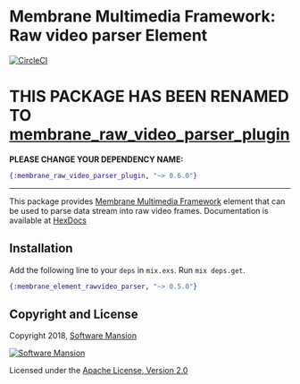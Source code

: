 # Membrane Multimedia Framework: Raw video parser Element

[![CircleCI](https://circleci.com/gh/membraneframework/membrane-element-rawvideo-parser.svg?style=svg)](https://circleci.com/gh/membraneframework/membrane-element-rawvideo-parser)

# THIS PACKAGE HAS BEEN RENAMED TO [membrane_raw_video_parser_plugin](https://hex.pm/packages/membrane_raw_video_parser_plugin)

**PLEASE CHANGE YOUR DEPENDENCY NAME:**

```elixir
{:membrane_raw_video_parser_plugin, "~> 0.6.0"}
```

---------

This package provides [Membrane Multimedia Framework](https://membraneframework.org)
element that can be used to parse data stream into raw video frames.
Documentation is available at [HexDocs](https://hexdocs.pm/membrane_element_rawvideo_parser/)


## Installation

Add the following line to your `deps` in `mix.exs`. Run `mix deps.get`.

```elixir
{:membrane_element_rawvideo_parser, "~> 0.5.0"}
```

## Copyright and License

Copyright 2018, [Software Mansion](https://swmansion.com/?utm_source=git&utm_medium=readme&utm_campaign=membrane)

[![Software Mansion](https://logo.swmansion.com/logo?color=white&variant=desktop&width=200&tag=membrane-github)](https://swmansion.com/?utm_source=git&utm_medium=readme&utm_campaign=membrane)

Licensed under the [Apache License, Version 2.0](LICENSE)
